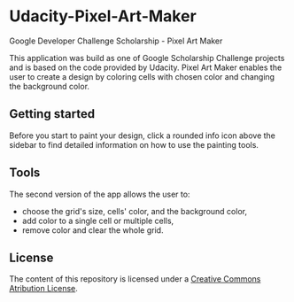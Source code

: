 # Udacity-Pixel-Art-Maker
Google Developer Challenge Scholarship - Pixel Art Maker 

This application was build as one of Google Scholarship Challenge projects and is based on the code provided by Udacity. Pixel Art Maker enables the user to create a design by coloring cells with chosen color and changing the background color.

## Getting started

Before you start to paint your design, click a rounded info icon above the sidebar to find detailed information on how to use the painting tools.

## Tools

The second version of the app allows the user to:
- choose the grid's size, cells' color, and the background color, 
- add color to a single cell or multiple cells,
- remove color and clear the whole grid. 

## License

The content of this repository is licensed under a [Creative Commons Atribution License](https://creativecommons.org/licenses/by/3.0/us/).
